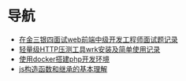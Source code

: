 导航
===
* [在金三银四面试web前端中级开发工程师面试题记录](https://github.com/lirong098/record/blob/master/interview.md)
* [轻量级HTTP压测工具wrk安装及简单使用记录](https://github.com/lirong098/record/blob/master/wrk.md)
* [使用docker搭建php开发环境](https://github.com/lirong098/record/blob/master/docker-php.md)
* [js构造函数和继承的基本理解](https://github.com/lirong098/record/blob/master/js.md)
